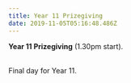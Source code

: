 ```yaml
---
title: Year 11 Prizegiving
date: 2019-11-05T05:16:48.486Z
---
```

**Year 11 Prizegiving** (1.30pm start).

\
Final day for Year 11.
